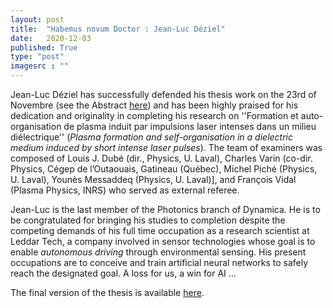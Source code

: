 ```yaml
---
layout: post
title:  "Habemus novum Doctor : Jean-Luc Déziel"
date:   2020-12-03
published: True
type: "post"
imagesrc : ""
---
```


Jean-Luc Déziel has successfully defended his thesis work on the 23rd of Novembre  (see the Abstract [here](/assets/pdf/affiches/2020-11-23-jean-luc-soutenance.pdf)) and has been highly praised for his dedication and originality in completing his research on ''Formation et auto-organisation de plasma induit par impulsions laser intenses dans un milieu diélectrique'' (*Plasma formation and self-organisation in a dielectric medium induced by short intense laser pulses*). The team of examiners was composed of Louis J. Dubé (dir., Physics, U. Laval), Charles Varin (co-dir. Physics, Cégep de l’Outaouais, Gatineau (Québec), Michel Piché (Physics, U. Laval), Younès Messaddeq (Physics, U. Laval)], and François Vidal (Plasma Physics, INRS) who served as external referee.

Jean-Luc is the last member of the Photonics branch of Dynamica. He is to be congratulated for bringing his studies to completion despite the competing demands of his full time occupation as a research scientist at Leddar Tech, a company involved in sensor technologies whose goal is to enable *autonomous driving* through environmental sensing.  His present occupations are to conceive and train artificial neural networks to safely reach the designated goal. A loss for us, a win for AI ...  

The final version of the thesis is available [here](/assets/pdf/theses/deziel2020_thesis.pdf).
